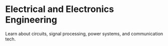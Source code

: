 # Electrical and Electronics Engineering

Learn about circuits, signal processing, power systems, and communication tech.